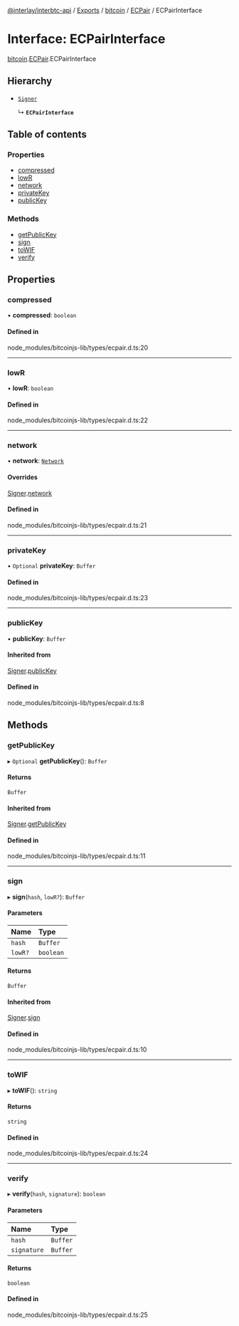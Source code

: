 [@interlay/interbtc-api](/README.md) / [Exports](/modules.md) / [bitcoin](/modules/bitcoin.md) / [ECPair](/modules/bitcoin.ECPair.md) / ECPairInterface

# Interface: ECPairInterface

[bitcoin](/modules/bitcoin.md).[ECPair](/modules/bitcoin.ECPair.md).ECPairInterface

## Hierarchy

- [`Signer`](/interfaces/bitcoin.ECPair.Signer.md)

  ↳ **`ECPairInterface`**

## Table of contents

### Properties

- [compressed](/interfaces/bitcoin.ECPair.ECPairInterface.md#compressed)
- [lowR](/interfaces/bitcoin.ECPair.ECPairInterface.md#lowr)
- [network](/interfaces/bitcoin.ECPair.ECPairInterface.md#network)
- [privateKey](/interfaces/bitcoin.ECPair.ECPairInterface.md#privatekey)
- [publicKey](/interfaces/bitcoin.ECPair.ECPairInterface.md#publickey)

### Methods

- [getPublicKey](/interfaces/bitcoin.ECPair.ECPairInterface.md#getpublickey)
- [sign](/interfaces/bitcoin.ECPair.ECPairInterface.md#sign)
- [toWIF](/interfaces/bitcoin.ECPair.ECPairInterface.md#towif)
- [verify](/interfaces/bitcoin.ECPair.ECPairInterface.md#verify)

## Properties

### compressed

• **compressed**: `boolean`

#### Defined in

node_modules/bitcoinjs-lib/types/ecpair.d.ts:20

___

### lowR

• **lowR**: `boolean`

#### Defined in

node_modules/bitcoinjs-lib/types/ecpair.d.ts:22

___

### network

• **network**: [`Network`](/interfaces/bitcoin.networks.Network.md)

#### Overrides

[Signer](/interfaces/bitcoin.ECPair.Signer.md).[network](/interfaces/bitcoin.ECPair.Signer.md#network)

#### Defined in

node_modules/bitcoinjs-lib/types/ecpair.d.ts:21

___

### privateKey

• `Optional` **privateKey**: `Buffer`

#### Defined in

node_modules/bitcoinjs-lib/types/ecpair.d.ts:23

___

### publicKey

• **publicKey**: `Buffer`

#### Inherited from

[Signer](/interfaces/bitcoin.ECPair.Signer.md).[publicKey](/interfaces/bitcoin.ECPair.Signer.md#publickey)

#### Defined in

node_modules/bitcoinjs-lib/types/ecpair.d.ts:8

## Methods

### getPublicKey

▸ `Optional` **getPublicKey**(): `Buffer`

#### Returns

`Buffer`

#### Inherited from

[Signer](/interfaces/bitcoin.ECPair.Signer.md).[getPublicKey](/interfaces/bitcoin.ECPair.Signer.md#getpublickey)

#### Defined in

node_modules/bitcoinjs-lib/types/ecpair.d.ts:11

___

### sign

▸ **sign**(`hash`, `lowR?`): `Buffer`

#### Parameters

| Name | Type |
| :------ | :------ |
| `hash` | `Buffer` |
| `lowR?` | `boolean` |

#### Returns

`Buffer`

#### Inherited from

[Signer](/interfaces/bitcoin.ECPair.Signer.md).[sign](/interfaces/bitcoin.ECPair.Signer.md#sign)

#### Defined in

node_modules/bitcoinjs-lib/types/ecpair.d.ts:10

___

### toWIF

▸ **toWIF**(): `string`

#### Returns

`string`

#### Defined in

node_modules/bitcoinjs-lib/types/ecpair.d.ts:24

___

### verify

▸ **verify**(`hash`, `signature`): `boolean`

#### Parameters

| Name | Type |
| :------ | :------ |
| `hash` | `Buffer` |
| `signature` | `Buffer` |

#### Returns

`boolean`

#### Defined in

node_modules/bitcoinjs-lib/types/ecpair.d.ts:25
